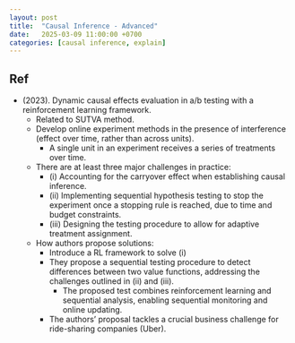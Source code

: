 ```yaml
---
layout: post
title:  "Causal Inference - Advanced"
date:   2025-03-09 11:00:00 +0700
categories: [causal inference, explain]
---
```


## Ref
- (2023). Dynamic causal effects evaluation in a/b testing with a reinforcement learning framework.
  - Related to SUTVA method.
  - Develop online experiment methods in the presence of interference (effect over time, rather than across units).
    - A single unit in an experiment receives a series of treatments over time.
  - There are at least three major challenges in practice:
    - (i)    Accounting for the carryover effect when establishing causal inference.
    - (ii)   Implementing sequential hypothesis testing to stop the experiment once a stopping rule is reached, due to time and budget constraints.
    - (iii)  Designing the testing procedure to allow for adaptive treatment assignment.
  - How authors propose solutions:
    - Introduce a RL framework to solve (i)
    - They propose a sequential testing procedure to detect differences between two value functions, addressing the challenges outlined in (ii) and (iii).
      - The proposed test combines reinforcement learning and sequential analysis, enabling sequential monitoring and online updating.
    - The authors’ proposal tackles a crucial business challenge for ride-sharing companies (Uber).
